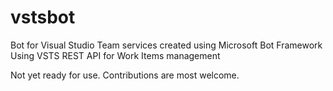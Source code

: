 # vstsbot
Bot for Visual Studio Team services created using Microsoft Bot Framework
Using VSTS REST API for Work Items management

Not yet ready for use. Contributions are most welcome.
